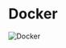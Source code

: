 # Docker

![Docker](https://www.logolynx.com/images/logolynx/40/4050ef3e853e2301e16863bb3a187ed3.jpeg)
